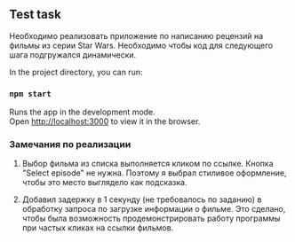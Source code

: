 
## Test task

Необходимо реализовать приложение по написанию рецензий на фильмы из серии Star Wars. Необходимо чтобы код для следующего шага подгружался динамически.  

In the project directory, you can run:

### `npm start`

Runs the app in the development mode.<br />
Open [http://localhost:3000](http://localhost:3000) to view it in the browser.

### Замечания по реализации

1) Выбор фильма из списка выполняется кликом по ссылке. Кнопка "Select episode" не нужна. Поэтому я выбрал стиливое оформление, чтобы это место выглядело как подсказка.

2) Добавил задержку в 1 секунду (не требовалось по заданию) в обработку запроса по загрузке информации о фильме.
Это сделано, чтобы была возможность продемонстрировать работу программы при частых кликах на ссылки фильмов.